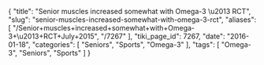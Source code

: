 {
    "title": "Senior muscles increased somewhat with Omega-3 \u2013 RCT",
    "slug": "senior-muscles-increased-somewhat-with-omega-3-rct",
    "aliases": [
        "/Senior+muscles+increased+somewhat+with+Omega-3+\u2013+RCT+July+2015",
        "/7267"
    ],
    "tiki_page_id": 7267,
    "date": "2016-01-18",
    "categories": [
        "Seniors",
        "Sports",
        "Omega-3"
    ],
    "tags": [
        "Omega-3",
        "Seniors",
        "Sports"
    ]
}